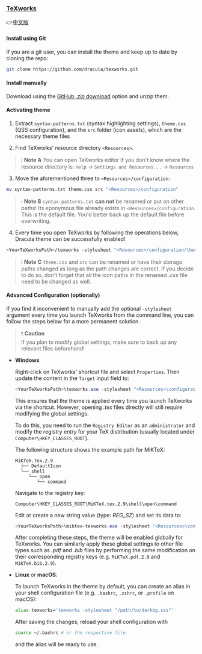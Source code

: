 ### [TeXworks](https://tug.org/texworks/)

👉[中文版](./INSTALL.zh-CN.md)

#### Install using Git

If you are a git user, you can install the theme and keep up to date by cloning the repo:

```bash
git clone https://github.com/dracula/texworks.git
```

#### Install manually

Download using the [GitHub _.zip_ download](https://github.com/dracula/texworks/archive/main.zip) option and unzip them.

#### Activating theme

1. Extract `syntax-patterns.txt` (syntax highlighting settings), `theme.css` (QSS configuration), and the `src` folder (icon assets), which are the necessary theme files

2. Find TeXworks' resource directory  `<Resources>`.

> ℹ️ **Note A**
> You can open TeXworks editor if you don't know where the resource directory is: `Help` -> `Settings and Resources...` -> `Resources`

3. Move the aforementioned three to `<Resources>/configuration`:

```bash
mv syntax-patterns.txt theme.css src "<Resources>/configuration"
```

> ℹ️ **Note B**
> `syntax-patterns.txt` **can not** be renamed or put on other paths! Its eponymous file already exists in `<Resources>/configuration`. This is the default file. You'd better back up the default file before overwriting.

4. Every time you open TeXworks by following the operations below, Dracula theme can be successfully enabled!

```bash
<YourTeXworksPath>/texworks -stylesheet "<Resources>/configuration/theme.css"
```

> ℹ️ **Note C**
> `theme.css` and `src` can be renamed or have their storage paths changed as long as the path changes are correct. If you decide to do so, don't forget that all the icon paths in the renamed _.css_ file need to be changed as well.

#### Advanced Configuration (optionally)

If you find it inconvenient to manually add the optional `-stylesheet` argument every time you launch TeXworks from the command line, you can follow the steps below for a more permanent solution.

> ❗ **Caution**  
> If you plan to modify global settings, make sure to back up any relevant files beforehand!

- **Windows**

  Right-click on TeXworks' shortcut file and select `Properties`. Then update the content in the `Target` input field to:

  ```powershell
  <YourTeXworksPath>\texworks.exe -stylesheet "<Resources>\configuration\theme.css"
  ```

  This ensures that the theme is applied every time you launch TeXworks via the shortcut. However, opening _.tex_ files directly will still require modifying the global settings.

  To do this, you need to run the `Registry Editor` as an `administrator` and modify the registry entry for your TeX distribution (usually located under `Computer\HKEY_CLASSES_ROOT`).

  The following structure shows the example path for MiKTeX:

  ```
  MiKTeX.tex.2.9
    ├── DefaultIcon
    └── shell
       └── open
          └── command
  ```

  Navigate to the registry key:

  ```
  Computer\HKEY_CLASSES_ROOT\MiKTeX.tex.2.9\shell\open\command
  ```

  Edit or create a new string value (type: _REG_SZ_) and set its data to:

  ```powershell
  <YourTeXworksPath>\miktex-texworks.exe -stylesheet "<Resources>\configuration\theme.css" "%1"
  ```

  After completing these steps, the theme will be enabled globally for TeXworks. You can similarly apply these global settings to other file types such as _.pdf_ and _.bib_ files by performing the same modification on their corresponding registry keys (e.g. `MiKTeX.pdf.2.9` and `MiKTeX.bib.2.9`).

- **Linux** or **macOS**:

  To launch TeXworks in the theme by default, you can create an alias in your shell configuration file (e.g. `.bashrc`, `.zshrc`, or `.profile` on macOS):
  
  ```bash
  alias texworks='texworks -stylesheet "/path/to/darkbg.css"'
  ```

  After saving the changes, reload your shell configuration with
  
  ```bash
  source ~/.bashrc # or the respective file
  ```
  
  and the alias will be ready to use.
